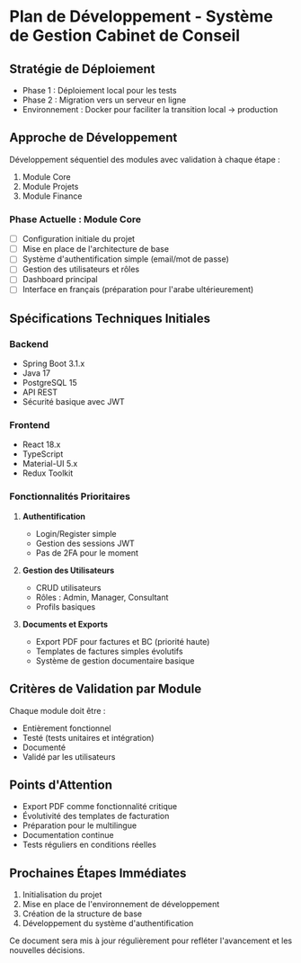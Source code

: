 # Plan de Développement - Système de Gestion Cabinet de Conseil

## Stratégie de Déploiement
- Phase 1 : Déploiement local pour les tests
- Phase 2 : Migration vers un serveur en ligne
- Environnement : Docker pour faciliter la transition local → production

## Approche de Développement
Développement séquentiel des modules avec validation à chaque étape :
1. Module Core
2. Module Projets
3. Module Finance

### Phase Actuelle : Module Core
- [  ] Configuration initiale du projet
- [  ] Mise en place de l'architecture de base
- [  ] Système d'authentification simple (email/mot de passe)
- [  ] Gestion des utilisateurs et rôles
- [  ] Dashboard principal
- [  ] Interface en français (préparation pour l'arabe ultérieurement)

## Spécifications Techniques Initiales

### Backend
- Spring Boot 3.1.x
- Java 17
- PostgreSQL 15
- API REST
- Sécurité basique avec JWT

### Frontend
- React 18.x
- TypeScript
- Material-UI 5.x
- Redux Toolkit

### Fonctionnalités Prioritaires
1. **Authentification**
   - Login/Register simple
   - Gestion des sessions JWT
   - Pas de 2FA pour le moment

2. **Gestion des Utilisateurs**
   - CRUD utilisateurs
   - Rôles : Admin, Manager, Consultant
   - Profils basiques

3. **Documents et Exports**
   - Export PDF pour factures et BC (priorité haute)
   - Templates de factures simples évolutifs
   - Système de gestion documentaire basique

## Critères de Validation par Module
Chaque module doit être :
- Entièrement fonctionnel
- Testé (tests unitaires et intégration)
- Documenté
- Validé par les utilisateurs

## Points d'Attention
- Export PDF comme fonctionnalité critique
- Évolutivité des templates de facturation
- Préparation pour le multilingue
- Documentation continue
- Tests réguliers en conditions réelles

## Prochaines Étapes Immédiates
1. Initialisation du projet
2. Mise en place de l'environnement de développement
3. Création de la structure de base
4. Développement du système d'authentification

Ce document sera mis à jour régulièrement pour refléter l'avancement et les nouvelles décisions. 
